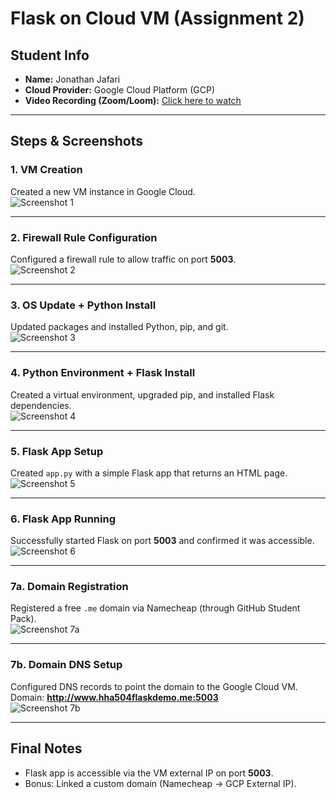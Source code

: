 # Flask on Cloud VM (Assignment 2)

## Student Info
- **Name:** Jonathan Jafari  
- **Cloud Provider:** Google Cloud Platform (GCP)  
- **Video Recording (Zoom/Loom):** [Click here to watch](https://www.loom.com/share/9fdd7a522dae4f37a3390ea0e4d8f364?sid=a14f9334-6820-46ba-8a4e-bb3509ff3bde)  

---

## Steps & Screenshots

### 1. VM Creation
Created a new VM instance in Google Cloud.  
![Screenshot 1](screenshots/screenshot1.png)

---

### 2. Firewall Rule Configuration
Configured a firewall rule to allow traffic on port **5003**.  
![Screenshot 2](screenshots/screenshot2.png)

---

### 3. OS Update + Python Install
Updated packages and installed Python, pip, and git.  
![Screenshot 3](screenshots/screenshot3.png)

---

### 4. Python Environment + Flask Install
Created a virtual environment, upgraded pip, and installed Flask dependencies.  
![Screenshot 4](screenshots/screenshot4.png)

---

### 5. Flask App Setup
Created `app.py` with a simple Flask app that returns an HTML page.  
![Screenshot 5](screenshots/screenshot5.png)

---

### 6. Flask App Running
Successfully started Flask on port **5003** and confirmed it was accessible.  
![Screenshot 6](screenshots/screenshot6.png)

---

### 7a. Domain Registration
Registered a free `.me` domain via Namecheap (through GitHub Student Pack).  
![Screenshot 7a](screenshots/screenshot7a.png)

---

### 7b. Domain DNS Setup
Configured DNS records to point the domain to the Google Cloud VM.
Domain: **http://www.hha504flaskdemo.me:5003**  
![Screenshot 7b](screenshots/screenshot7b.png)

---

## Final Notes
- Flask app is accessible via the VM external IP on port **5003**.  
- Bonus: Linked a custom domain (Namecheap → GCP External IP).  

